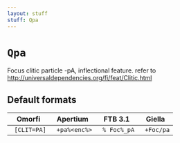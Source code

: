 ```yaml
---
layout: stuff
stuff: Qpa
---
```

# ` Qpa `

Focus clitic particle -pA, inflectional feature. refer to http://universaldependencies.org/fi/feat/Clitic.html

## Default formats
| Omorfi | Apertium | FTB 3.1 | Giella |
|:------:|:--------:|:-------:|:------:|
| ` [CLIT=PA]` | ` +pa%<enc%>` | ` % Foc%_pA` | ` +Foc/pa`  |
